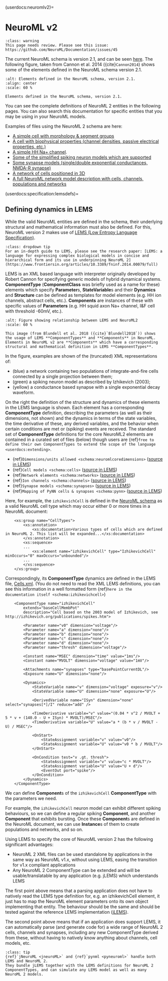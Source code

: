 (userdocs:neuromlv2)=
# NeuroML v2

```{admonition} Needs review
:class: warning
This page needs review. Please see this issue: https://github.com/NeuroML/Documentation/issues/45
```

The current NeuroML schema is version 2.1, and can be seen [here](https://github.com/NeuroML/NeuroML2/blob/master/Schemas/NeuroML2/NeuroML_v2.1.xsd).
The following figure, taken from Cannon et al. 2014 ({cite}`Cannon2014`) shows some of the elements defined in the NeuroML schema version 2.1.

```{figure} ../images/Figure6a.png
:alt: Elements defined in the NeuroML schema, version 2.1.
:align: center
:scale: 60 %

Elements defined in the NeuroML schema, version 2.1.
```
<!-- Sphinx etc. do not support Image maps, so we can't reproduce what's on the NeuroML website -->


You can see the complete definitions of NeuroML 2 entities in the following pages.
You can also search this documentation for specific entities that you may be using in your NeuroML models.

Examples of files using the NeuroML 2 schema are here:

- [A simple cell with morphology & segment groups](https://github.com/NeuroML/NeuroML2/tree/master/examples/NML2_SimpleMorphology.nml)
- [A cell with biophysical properties (channel densities, passive electrical properties, etc.)](https://github.com/NeuroML/NeuroML2/tree/master/examples/NML2_FullCell.nml)
- [A simple HH Na+ channel](https://github.com/NeuroML/NeuroML2/tree/master/examples/NML2_SimpleIonChannel.nml).
- [Some of the simplified spiking neuron models which are supported](https://github.com/NeuroML/NeuroML2/tree/master/examples/NML2_AbstractCells.nml)
- [Some synapse models (single/double exponential conductances, NMDA-R synapse)](https://github.com/NeuroML/NeuroML2/tree/master/examples/NML2_SynapseTypes.nml)
- [A network of cells positioned in 3D](https://github.com/NeuroML/NeuroML2/tree/master/examples/NML2_InstanceBasedNetwork.nml)
- [A full NeuroML network model description with cells, channels, populations and networks](https://github.com/NeuroML/NeuroML2/tree/master/examples/NML2_FullNeuroML.nml)



(userdocs:specification:lemsdefs)=
## Defining dynamics in LEMS

While the valid NeuroML entities are defined in the schema, their underlying structural and mathematical information must also be defined.
For this, NeuroML version 2 makes use of [LEMS (Low Entropy Language Specification)](http://lems.github.io/LEMS).

```{admonition} LEMS
:class: dropdown tip
For an in-depth guide to LEMS, please see the research paper: [LEMS: a language for expressing complex biological models in concise and hierarchical form and its use in underpinning NeuroML 2](https://www.frontiersin.org/articles/10.3389/fninf.2014.00079/full)
```

LEMS is an XML based language with interpreter originally developed by Robert Cannon for specifying generic models of hybrid dynamical systems.
**ComponentType** (**ComponentClass** was briefly used as a name for these) elements which specify **Parameter**s, **StateVariable**s and their **Dynamics** and **Structure** can be defined as templates for model elements (e.g. HH ion channels, abstract cells, etc.).
**Components** are instances of these with specific values of **Parameters** (e.g. HH squid axon Na+ channel, I&F cell with threshold -60mV, etc.).

```{figure} ../images/lems-neuroml2.png
:alt: Figure showing relationship between LEMS and NeuroML2
:scale: 60 %

This image (from Blundell et al. 2018 ({cite}`Blundell2018`)) shows the usage of LEMS **ComponentTypes** and **Components** in NeuroML.
Elements in NeuroML v2 are **Components** which have a corresponding structural and mathematical definition in LEMS **ComponentTypes**.
```

In the figure, examples are shown of the (truncated) XML representations of: 

- (blue) a network containing two populations of integrate-and-fire cells connected by a single projection between them; 
- (green) a spiking neuron model as described by Izhikevich (2003);
- (yellow) a conductance based synapse with a single exponential decay waveform.

On the right the definition of the structure and dynamics of these elements in the LEMS language is shown.
Each element has a corresponding **ComponentType** definition, describing the parameters (as well as their dimensions, not shown) and the dynamics in terms of the state variables, the time derivative of these, any derived variables, and the behavior when certain conditions are met or (spiking) events are received.
The standard set of **ComponentType** definitions for the core NeuroML2 elements are contained in a curated set of files (below) though users are {ref}`free to define their own ComponentTypes to extend the scope of the language <userdocs:extending>`.

- {ref}`Dimensions/units allowed <schema:neuromlcoredimensions>` ([source in LEMS](https://github.com/NeuroML/NeuroML2/blob/master/NeuroML2CoreTypes/NeuroMLCoreDimensions.xml?view=markup))
- {ref}`Cell models <schema:cells>` ([source in LEMS](https://github.com/NeuroML/NeuroML2/blob/master/NeuroML2CoreTypes/Cells.xml?view=markup))
- {ref}`Network elements <schema:networks>` ([source in LEMS](https://github.com/NeuroML/NeuroML2/blob/master/NeuroML2CoreTypes/Networks.xml?view=markup))
- {ref}`Ion channels <schema:channels>` ([source in LEMS](https://github.com/NeuroML/NeuroML2/blob/master/NeuroML2CoreTypes/Channels.xml?view=markup))
- {ref}`Synapse models <schema:synapses>` ([source in LEMS](https://github.com/NeuroML/NeuroML2/blob/master/NeuroML2CoreTypes/Synapses.xml?view=markup))
- {ref}`Mapping of PyNN cells & synapses <schema:pynn>` ([source in LEMS](https://github.com/NeuroML/NeuroML2/blob/master/NeuroML2CoreTypes/PyNN.xml?view=markup))



Here, for example, the `izhikevichCell` is defined in the [NeuroML schema](https://github.com/NeuroML/NeuroML2/blob/master/Schemas/NeuroML2/NeuroML_v2.1.xsd) as a valid NeuroML cell type which may occur either 0 or more times in a NeuroML document:

```{code-block} xml
    <xs:group name="CellTypes">
        <xs:annotation>
            <xs:documentation>Various types of cells which are defined in NeuroML 2. This list will be expanded...</xs:documentation>
        </xs:annotation>
        <xs:sequence>
        ...
            <xs:element name="izhikevichCell" type="IzhikevichCell" minOccurs="0" maxOccurs="unbounded"/>
        ...
        </xs:sequence>
    </xs:group>
```
Correspondingly, its **ComponentType** dynamics are defined in the LEMS file, [Cells.xml](https://github.com/NeuroML/NeuroML2/blob/master/NeuroML2CoreTypes/Cells.xml).
(You do not need to read the XML LEMS definitions, you can see this information in a well formatted form {ref}`here in the documentation itself <schema:izhikevichcell>`)

```{code-block} xml
    <ComponentType name="izhikevichCell"
        extends="baseCellMembPot"
        description="Cell based on the 2003 model of Izhikevich, see http://izhikevich.org/publications/spikes.htm">

        <Parameter name="v0" dimension="voltage"/>
        <Parameter name="a" dimension="none"/>
        <Parameter name="b" dimension="none"/>
        <Parameter name="c" dimension="none"/>
        <Parameter name="d" dimension="none"/>
        <Parameter name="thresh" dimension="voltage"/>

        <Constant name="MSEC" dimension="time" value="1ms"/>
        <Constant name="MVOLT" dimension="voltage" value="1mV"/>

        <Attachments name="synapses" type="basePointCurrentDL"/>
        <Exposure name="U" dimension="none"/>

        <Dynamics>
            <StateVariable name="v" dimension="voltage" exposure="v"/>
            <StateVariable name="U" dimension="none" exposure="U"/>

            <DerivedVariable name="ISyn" dimension="none" select="synapses[*]/I" reduce="add" />

            <TimeDerivative variable="v" value="(0.04 * v^2 / MVOLT + 5 * v + (140.0 - U + ISyn) * MVOLT)/MSEC"/>
            <TimeDerivative variable="U" value="a * (b * v / MVOLT - U) / MSEC"/>

            <OnStart>
                <StateAssignment variable="v" value="v0"/>
                <StateAssignment variable="U" value="v0 * b / MVOLT"/>
            </OnStart>

            <OnCondition test="v .gt. thresh">
                <StateAssignment variable="v" value="c * MVOLT"/>
                <StateAssignment variable="U" value="U + d"/>
                <EventOut port="spike"/>
            </OnCondition>
        </Dynamics>
    </ComponentType>
```

We can define **Component**s of the `izhikevichCell` **ComponentType** with the parameters we need.

For example, the `izhikevichCell` neuron model can exhibit different spiking behaviours, so we can define a regular spiking **Component**, and another **Component** that exhibits bursting.
Once these **Component**s are defined in the NeuroML document, we can use **Instance**s of them to create populations and networks, and so on.

Using LEMS to specify the core of NeuroML version 2 has the following significant advantages:

- NeuroML 2 XML files can be used standalone by applications in the same way as NeuroML v1.x, without using LEMS, easing the transition for v1.x compliant applications
- Any NeuroML 2 ComponentType can be extended and will be usable/translatable by any application (e.g. jLEMS) which understands LEMS

The first point above means that a parsing application does not have to natively read the LEMS type definition for, e.g. an izhikevichCell element, it just has to map the NeuroML element parameters onto its own object implementing that entity.
The behaviour should be the same and should be tested against the reference LEMS implementation ([jLEMS](http://github.com/LEMS/jLEMS/)).

The second point above means that if an application does support LEMS, it can automatically parse (and generate code for) a wide range of NeuroML 2 cells, channels and synapses, including any new ComponentType derived from these, without having to natively know anything about channels, cell models, etc.

```{admonition} jnml and pynml handle both LEMS and NeuroML 2.
:class: tip
{ref}`jNeuroML <jneuroML>` and {ref}`pynml <pyneuroml>` handle both LEMS and NeuroML 2.
They bundle jLEMS together with the LEMS definitions for NeuroML 2 ComponentTypes, and can simulate any LEMS model as well as many NeuroML 2 models.
```

